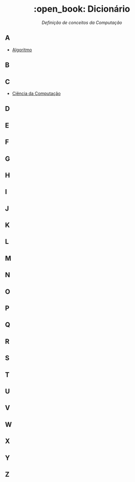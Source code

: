 <h1 align="center"> :open_book: Dicionário</h1>

<p align="center"><em>Definição de conceitos da Computação</em></p>

## A

- [Algoritmo](https://github.com/DanielBrito/sturing/blob/master/Dicionario/Termos/Algoritmo.md)

## B

## C

- [Ciência da Computação](https://github.com/DanielBrito/sturing/blob/master/Dicionario/Termos/CienciaDaComputacao.md)

## D

## E

## F

## G

## H

## I

## J

## K

## L

## M

## N

## O

## P

## Q

## R

## S

## T

## U

## V

## W

## X

## Y

## Z
